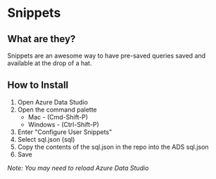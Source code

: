 # Snippets

## What are they?

Snippets are an awesome way to have pre-saved queries saved and available at the drop of a hat.

## How to Install

1. Open Azure Data Studio
2. Open the command palette 
   * Mac - (Cmd-Shift-P) 
   * Windows - (Ctrl-Shift-P)
3. Enter "Configure User Snippets"
4. Select sql.json (sql)
5. Copy the contents of the sql.json in the repo into the ADS sql.json
6. Save

*Note: You may need to reload Azure Data Studio*

